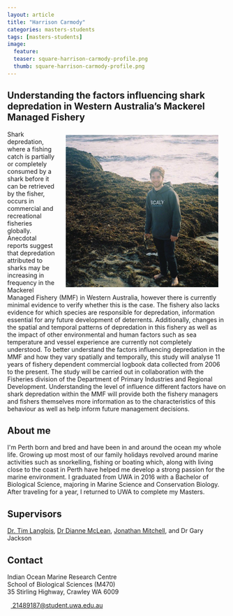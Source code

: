 ```yaml
---
layout: article
title: "Harrison Carmody"
categories: masters-students
tags: [masters-students]
image:
  feature: 
  teaser: square-harrison-carmody-profile.png
  thumb: square-harrison-carmody-profile.png
---
```

## Understanding the factors influencing shark depredation in Western Australia’s Mackerel Managed Fishery
<img src='/images/square-harrison-carmody-profile.png' align='right' width="350" hspace="20" vspace="10">
Shark depredation, where a fishing catch is partially or completely consumed by a shark before it can be retrieved by the fisher, occurs in commercial and recreational fisheries globally. Anecdotal reports suggest that depredation attributed to sharks may be increasing in frequency in the Mackerel Managed Fishery (MMF) in Western Australia, however there is currently minimal evidence to verify whether this is the case. The fishery also lacks evidence for which species are responsible for depredation, information essential for any future development of deterrents. Additionally, changes in the spatial and temporal patterns of depredation in this fishery as well as the impact of other environmental and human factors such as sea temperature and vessel experience are currently not completely understood. To better understand the factors influencing depredation in the MMF and how they vary spatially and temporally, this study will analyse 11 years of fishery dependent commercial logbook data collected from 2006 to the present.  The study will be carried out in collaboration with the Fisheries division of the Department of Primary Industries and Regional Development. Understanding the level of influence different factors have on shark depredation within the MMF will provide both the fishery managers and fishers themselves more information as to the characteristics of this behaviour as well as help inform future management decisions. 

## About me
I'm Perth born and bred and have been in and around the ocean my whole life. Growing up most most of our family holidays revolved around marine activities such as snorkelling, fishing or boating which, along with living close to the coast in Perth have helped me develop a strong passion for the marine environment. I graduated from UWA in 2016 with a Bachelor of Biological Science, majoring in Marine Science and Conservation Biology. After traveling for a year, I returned to UWA to complete my Masters. 

## Supervisors
[Dr. Tim Langlois](https://uwamegfisheries.github.io/researchers/tim-langlois/), [Dr Dianne McLean](https://uwamegfisheries.github.io/researchers/dianne-mclean/), [Jonathan Mitchell](https://uwamegfisheries.github.io/students/jonathon-mitchell/), and Dr Gary Jackson 

## Contact
<p class="address"><i class="far fa-building"></i> Indian Ocean Marine Research Centre <br>
School of Biological Sciences (M470)<br>
35 Stirling Highway, Crawley WA 6009</p>

<p class="phoneemail"><i class="far fa-envelope-open"></i>&nbsp;&nbsp;<a href="mailto:21489187@student.uwa.edu.au"> 21489187@student.uwa.edu.au</a><br>

